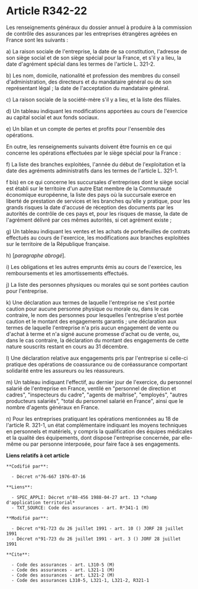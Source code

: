 # Article R342-22

Les renseignements généraux du dossier annuel à produire à la commission de contrôle des assurances par les entreprises
étrangères agréées en France sont les suivants :

a) La raison sociale de l'entreprise, la date de sa constitution, l'adresse de son siège social et de son siège spécial pour
la France, et s'il y a lieu, la date d'agrément spécial dans les termes de l'article L. 321-2.

b) Les nom, domicile, nationalité et profession des membres du conseil d'administration, des directeurs et du mandataire
général ou de son représentant légal ; la date de l'acceptation du mandataire général.

c) La raison sociale de la société-mère s'il y a lieu, et la liste des filiales.

d) Un tableau indiquant les modifications apportées au cours de l'exercice au capital social et aux fonds sociaux.

e) Un bilan et un compte de pertes et profits pour l'ensemble des opérations.

En outre, les renseignements suivants doivent être fournis en ce qui concerne les opérations effectuées par le siège spécial
pour la France :

f) La liste des branches exploitées, l'année du début de l'exploitation et la date des agréments administratifs dans les
termes de l'article L. 321-1.

f bis) en ce qui concerne les succursales d'entreprises dont le siège social est établi sur le territoire d'un autre Etat
membre de la Communauté économique européenne, la liste des pays où la succursale exerce en liberté de prestation de services
et les branches qu'elle y pratique, pour les grands risques la date d'accusé de réception des documents par les autorités de
contrôle de ces pays et, pour les risques de masse, la date de l'agrément délivré par ces mêmes autorités, si cet agrément
existe ;

g) Un tableau indiquant les ventes et les achats de portefeuilles de contrats effectués au cours de l'exercice, les
modifications aux branches exploitées sur le territoire de la République française.

h) [*paragraphe abrogé*].

i) Les obligations et les autres emprunts émis au cours de l'exercice, les remboursements et les amortissements effectués.

j) La liste des personnes physiques ou morales qui se sont portées caution pour l'entreprise.

k) Une déclaration aux termes de laquelle l'entreprise ne s'est portée caution pour aucune personne physique ou morale ou,
dans le cas contraire, le nom des personnes pour lesquelles l'entreprise s'est portée caution et le montant des engagements
garantis ; une déclaration aux termes de laquelle l'entreprise n'a pris aucun engagement de vente ou d'achat à terme et n'a
signé aucune promesse d'achat ou de vente, ou, dans le cas contraire, la déclaration du montant des engagements de cette
nature souscrits restant en cours au 31 décembre.

l) Une déclaration relative aux engagements pris par l'entreprise si celle-ci pratique des opérations de coassurance ou de
coréassurance comportant solidarité entre les assureurs ou les réassureurs.

m) Un tableau indiquant l'effectif, au dernier jour de l'exercice, du personnel salarié de l'entreprise en France, ventilé en
"personnel de direction et cadres", "inspecteurs du cadre", "agents de maîtrise", "employés", "autres producteurs salariés",
"total du personnel salarié en France", ainsi que le nombre d'agents généraux en France.

n) Pour les entreprises pratiquant les opérations mentionnées au 18 de l'article R. 321-1, un état complémentaire indiquant
les moyens techniques en personnels et matériels, y compris la qualification des équipes médicales et la qualité des
équipements, dont dispose l'entreprise concernée, par elle-même ou par personne interposée, pour faire face à ses
engagements.

**Liens relatifs à cet article**

	**Codifié par**:

	  - Décret n°76-667 1976-07-16

	**Liens**:

	  - SPEC_APPLI: Décret n°88-456 1988-04-27 art. 13 *champ d'application territorial*
	  - TXT_SOURCE: Code des assurances - art. R*341-1 (M)

	**Modifié par**:

	  - Décret n°91-723 du 26 juillet 1991 - art. 10 () JORF 28 juillet 1991
	  - Décret n°91-723 du 26 juillet 1991 - art. 3 () JORF 28 juillet 1991

	**Cite**:

	  - Code des assurances - art. L310-5 (M)
	  - Code des assurances - art. L321-1 (M)
	  - Code des assurances - art. L321-2 (M)
	  - Code des assurances L310-5, L321-1, L321-2, R321-1
